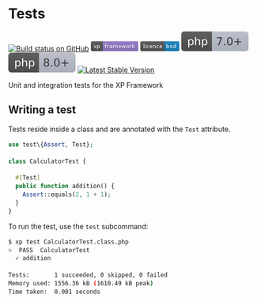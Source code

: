 Tests
=====

[![Build status on GitHub](https://github.com/xp-framework/test/workflows/Tests/badge.svg)](https://github.com/xp-framework/test/actions)
[![XP Framework Module](https://raw.githubusercontent.com/xp-framework/web/master/static/xp-framework-badge.png)](https://github.com/xp-framework/core)
[![BSD Licence](https://raw.githubusercontent.com/xp-framework/web/master/static/licence-bsd.png)](https://github.com/xp-framework/core/blob/master/LICENCE.md)
[![Requires PHP 7.0+](https://raw.githubusercontent.com/xp-framework/web/master/static/php-7_0plus.svg)](http://php.net/)
[![Supports PHP 8.0+](https://raw.githubusercontent.com/xp-framework/web/master/static/php-8_0plus.svg)](http://php.net/)
[![Latest Stable Version](https://poser.pugx.org/xp-framework/test/version.png)](https://packagist.org/packages/xp-framework/test)

Unit and integration tests for the XP Framework

Writing a test
--------------
Tests reside inside a class and are annotated with the `Test` attribute.

```php
use test\{Assert, Test};

class CalculatorTest {

  #[Test]
  public function addition() {
    Assert::equals(2, 1 + 1);
  }
}
```

To run the test, use the `test` subcommand:

```sh
$ xp test CalculatorTest.class.php
>  PASS  CalculatorTest
  ✓ addition

Tests:       1 succeeded, 0 skipped, 0 failed
Memory used: 1556.36 kB (1610.49 kB peak)
Time taken:  0.001 seconds
```
